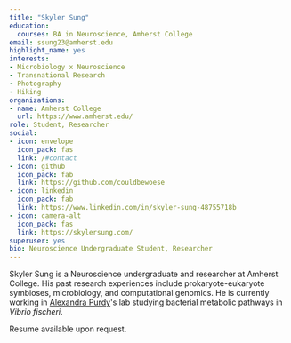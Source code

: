 ```yaml
---
title: "Skyler Sung"
education:
  courses: BA in Neuroscience, Amherst College
email: ssung23@amherst.edu
highlight_name: yes
interests:
- Microbiology x Neuroscience
- Transnational Research
- Photography
- Hiking
organizations:
- name: Amherst College
  url: https://www.amherst.edu/
role: Student, Researcher
social:
- icon: envelope
  icon_pack: fas
  link: /#contact
- icon: github
  icon_pack: fab
  link: https://github.com/couldbewoese
- icon: linkedin
  icon_pack: fab
  link: https://www.linkedin.com/in/skyler-sung-48755718b
- icon: camera-alt
  icon_pack: fas
  link: https://skylersung.com/
superuser: yes
bio: Neuroscience Undergraduate Student, Researcher
---
```


Skyler Sung is a Neuroscience undergraduate and researcher at Amherst College. His past research experiences include prokaryote-eukaryote symbioses, microbiology, and computational genomics. He is currently working in [Alexandra Purdy](http://www.apurdylab.org/)'s lab studying bacterial metabolic pathways in *Vibrio fischeri*.


Resume available upon request. 
